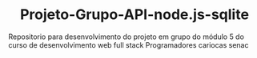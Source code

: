 <h1 align="center"> Projeto-Grupo-API-node.js-sqlite </h1>

Repositorio para desenvolvimento do projeto em grupo do módulo 5 do curso de desenvolvimento web full stack Programadores cariocas senac
